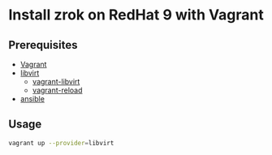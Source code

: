 
# Install zrok on RedHat 9 with Vagrant

## Prerequisites

* [Vagrant](https://www.vagrantup.com/downloads.html)
* [libvirt](https://libvirt.org/)
  * [vagrant-libvirt](https://vagrant-libvirt.github.io/vagrant-libvirt/)
  * [vagrant-reload](https://github.com/aidanns/vagrant-reload)
* [ansible](https://docs.ansible.com/ansible/latest/installation_guide/intro_installation.html)

## Usage

```bash
vagrant up --provider=libvirt
```
